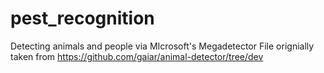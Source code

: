 # pest_recognition
Detecting animals and people via MIcrosoft's Megadetector
File orignially taken from https://github.com/gaiar/animal-detector/tree/dev

